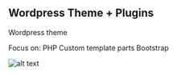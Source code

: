 ## Wordpress Theme + Plugins

Wordpress theme

Focus on:
PHP
Custom template parts
Bootstrap

![alt text](https://github.com/eirikandreas/wordpress-marque-theme/blob/master/screenshot.png)
